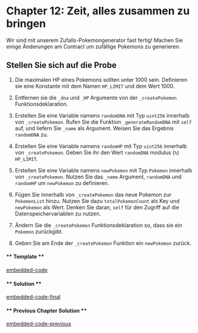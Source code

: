 <!-- Add translation for the following page: https://vyper.fun/#/1/putting_it_together
Do NOT change the code below. The below code runs the code editor -->


# Chapter 12: Zeit, alles zusammen zu bringen

Wir sind mit unserem Zufalls-Pokemongenerator fast fertig! Machen Sie einige Änderungen am Contract um zufällige Pokemons zu generieren.

## Stellen Sie sich auf die Probe

1. Die maximalen HP eines Pokemons sollten unter 1000 sein. Definieren sie eine Konstante mit dem Namen `HP_LIMIT` und dem Wert 1000.

2. Entfernen sie die `_dna` und `_HP` Argumente von der `_createPokemon` Funktionsdeklaration.

3. Erstellen Sie eine Variable namens `randomDNA` mit Typ `uint256` innerhalb von `_createPokemon`. Rufen Sie die Funktion `_generateRandomDNA` mit `self` auf, und liefern Sie `_name` als Argument. Weisen Sie das Ergebnis `randomDNA` zu.

4. Erstellen Sie eine Variable namens `randomHP` mit Typ `uint256` innerhalb von `_createPokemon`. Geben Sie ihr den Wert `randomDNA` modulus (`%`) `HP_LIMIT`.

5. Erstellen Sie eine Variable namens `newPokemon` mit Typ `Pokemon` innerhalb von `_createPokemon`. Nutzen Sie das `_name` Argument, `randomDNA` und `randomHP` um `newPokemon` zu definieren.

6. Fügen Sie innerhalb von `_createPokemon` das neue Pokemon zur `PokemonList` hinzu. Nutzen Sie dazu `totalPokemonCount` als Key und `newPokemon` als Wert. Denken Sie daran, `self` für den Zugriff auf die Datenspeichervariablen zu nutzen.

7. Ändern Sie die `_createPokemon` Funktionsdeklaration so, dass sie ein `Pokemon` zurückgibt.

8. Geben Sie am Ende der `_createPokemon` Funktion ein `newPokemon` zurück.

<!-- tabs:start -->

#### ** Template **

[embedded-code](../../assets/1/1.12-template-code.vy ':include :type=code embed-template')

#### ** Solution **

[embedded-code-final](../../assets/1/1.12-finished-code.vy ':include :type=code embed-final')

#### ** Previous Chapter Solution **

[embedded-code-previous](../../assets/1/1.11-finished-code.vy ':include :type=code embed-previous')

<!-- tabs:end -->
